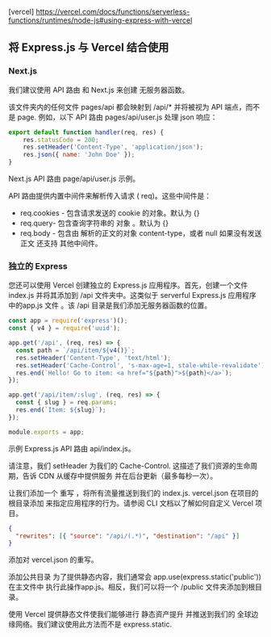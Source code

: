 [vercel] https://vercel.com/docs/functions/serverless-functions/runtimes/node-js#using-express-with-vercel

## 将 Express.js 与 Vercel 结合使用

### Next.js
我们建议使用 API 路由 和 Next.js 来创建 无服务器函数。

该文件夹内的任何文件 pages/api 都会映射到 /api/* 并将被视为 API 端点，而不是 page. 例如，以下 API 路由 pages/api/user.js 处理 json 响应：

```js
export default function handler(req, res) {
    res.statusCode = 200;
    res.setHeader('Content-Type', 'application/json');
    res.json({ name: 'John Doe' });
}
```

Next.js API 路由 page/api/user.js 示例。

API 路由提供内置中间件来解析传入请求 ( req)。这些中间件是：

* req.cookies - 包含请求发送的 cookie 的对象。默认为 {} 
* req.query- 包含查询字符串的 对象 。默认为 {} 
* req.body - 包含由 解析的正文的对象 content-type，或者 null 如果没有发送正文
还支持 其他中间件。

### 独立的 Express
您还可以使用 Vercel 创建独立的 Express.js 应用程序。首先，创建一个文件 index.js 并将其添加到 /api 文件夹中。这类似于 serverful Express.js 应用程序中的app.js 文件 。该 /api 目录是我们添加无服务器函数的位置。

```js
const app = require('express')();
const { v4 } = require('uuid');

app.get('/api', (req, res) => {
  const path = `/api/item/${v4()}`;
  res.setHeader('Content-Type', 'text/html');
  res.setHeader('Cache-Control', 's-max-age=1, stale-while-revalidate');
  res.end(`Hello! Go to item: <a href="${path}">${path}</a>`);
});

app.get('/api/item/:slug', (req, res) => {
  const { slug } = req.params;
  res.end(`Item: ${slug}`);
});

module.exports = app;
```

示例 Express.js API 路由 api/index.js。

请注意，我们 setHeader 为我们的 Cache-Control. 这描述了我们资源的生命周期，告诉 CDN 从缓存中提供服务 并在后台更新（最多每秒一次）。

让我们添加一个 重写 ，将所有流量推送到我们的 index.js. vercel.json 在项目的根目录添加 来指定应用程序的行为。请参阅 CLI 文档以了解如何自定义 Vercel 项目。


```json
{
  "rewrites": [{ "source": "/api/(.*)", "destination": "/api" }]
}
```

添加对 vercel.json 的重写。

添加公共目录
为了提供静态内容，我们通常会 app.use(express.static('public')) 在主文件中 执行此操作app.js。相反，我们可以将一个 /public 文件夹添加到根目录。

使用 Vercel 提供静态文件使我们能够进行 静态资产提升 并推送到我们的 全球边缘网络。我们建议使用此方法而不是 express.static.